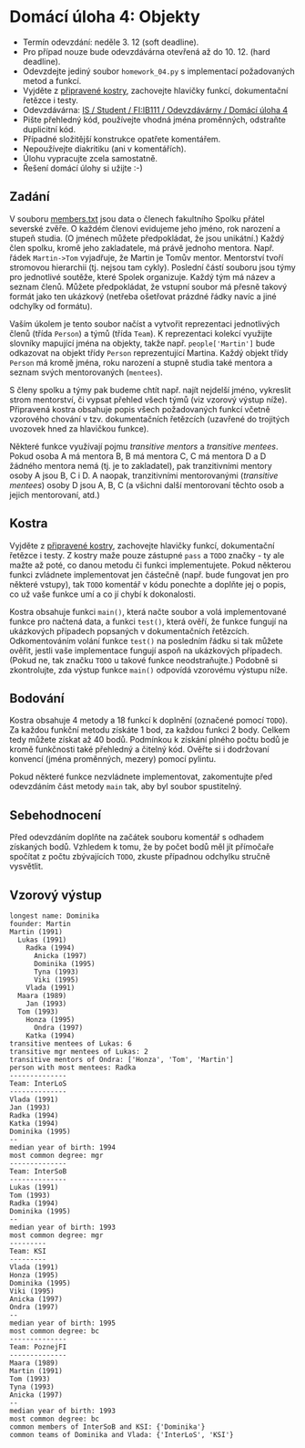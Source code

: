 # Domácí úloha 4: Objekty
* Termín odevzdání: neděle 3. 12 (soft deadline).
* Pro případ nouze bude odevzdávárna otevřená až do 10. 12. (hard deadline).
* Odevzdejte jediný soubor `homework_04.py` s implementací požadovaných metod a funkcí.
* Vyjděte z [připravené kostry](homework_04.py), zachovejte hlavičky funkcí, dokumentační řetězce i testy.
* Odevzdávárna:
  [IS / Student / FI:IB111 / Odevzdávárny / Domácí úloha 4](https://is.muni.cz/auth/el/1433/podzim2017/IB111/ode/s03/ode_hw4/)
* Pište přehledný kód, používejte vhodná jména proměnných, odstraňte duplicitní kód.
* Případné složitější konstrukce opatřete komentářem.
* Nepoužívejte diakritiku (ani v komentářích).
* Úlohu vypracujte zcela samostatně.
* Řešení domácí úlohy si užijte :-)

## Zadání

V souboru [members.txt](members.txt) jsou data o členech fakultního Spolku přátel severské zvěře.
O každém členovi evidujeme jeho jméno, rok narození a stupeň studia.
(O jménech můžete předpokládat, že jsou unikátní.)
Každý člen spolku, kromě jeho zakladatele, má právě jednoho mentora.
Např. řádek `Martin->Tom` vyjadřuje, že Martin je Tomův mentor.
Mentorství tvoří stromovou hierarchii (tj. nejsou tam cykly).
Poslední částí souboru jsou týmy pro jednotlivé soutěže, které Spolek organizuje.
Každý tým má název a seznam členů.
Můžete předpokládat, že vstupní soubor má přesně takový formát jako ten ukázkový (netřeba ošetřovat prázdné řádky navíc a jiné odchylky od formátu).

Vaším úkolem je tento soubor načíst
a vytvořit reprezentaci jednotlivých členů (třída `Person`) a týmů (třída `Team`).
K reprezentaci kolekcí využijte slovníky mapující jména na objekty,
takže např. `people['Martin']` bude odkazovat na objekt třídy `Person` reprezentující Martina.
Každý objekt třídy `Person` má kromě jména, roku narození a stupně studia
také mentora a seznam svých mentorovaných (`mentees`).

S členy spolku a týmy pak budeme chtít např.
  najít nejdelší jméno,
  vykreslit strom mentorství,
  či vypsat přehled všech týmů (viz vzorový výstup níže).
Připravená kostra obsahuje popis všech požadovaných funkcí včetně vzorového chování
v tzv. dokumentačních řetězcích (uzavřené do trojitých uvozovek hned za hlavičkou funkce).

Některé funkce využívají pojmu *transitive mentors* a *transitive mentees*.
Pokud osoba A má mentora B, B má mentora C, C má mentora D a D žádného mentora nemá (tj. je to zakladatel), pak tranzitivními mentory osoby A jsou B, C i D.
A naopak, tranzitivními mentorovanými (*transitive mentees*) osoby D
jsou A, B, C (a všichni další mentorovaní těchto osob a jejich mentorovaní, atd.)


## Kostra
Vyjděte z [připravené kostry](homework_04.py), zachovejte hlavičky funkcí, dokumentační řetězce i testy.
Z kostry maže pouze zástupné `pass` a `TODO` značky -
ty ale mažte až poté, co danou metodu či funkci implementujete.
Pokud některou funkci zvládnete implementovat jen částečně (např. bude fungovat jen pro některé vstupy), tak `TODO` komentář v kódu ponechte a doplňte jej o popis, co už vaše funkce umí a co jí chybí k dokonalosti.

Kostra obsahuje funkci `main()`,
která načte soubor a volá implementované funkce pro načtená data,
a funkci `test()`, která ověří, že funkce fungují na ukázkových případech popsaných v dokumentačních řetězcích.
Odkomentováním volání funkce `test()` na posledním řádku si tak můžete ověřit,
jestli vaše implementace fungují aspoň na ukázkových případech.
(Pokud ne, tak značku `TODO` u takové funkce neodstraňujte.)
Podobně si zkontrolujte, zda výstup funkce `main()` odpovídá vzorovému výstupu níže.

## Bodování
Kostra obsahuje 4 metody a 18 funkcí k doplnění (označené pomocí `TODO`).
Za každou funkční metodu získáte 1 bod, za každou funkci 2 body.
Celkem tedy můžete získat až 40 bodů.
Podmínkou k získání plného počtu bodů je kromě funkčnosti také přehledný a čitelný kód.
Ověřte si i dodržovaní konvencí (jména proměnných, mezery) pomocí pylintu.

Pokud některé funkce nezvládnete implementovat,
zakomentujte před odevzdáním část metody `main` tak, aby byl soubor spustitelný.

## Sebehodnocení
Před odevzdáním doplňte na začátek souboru komentář s odhadem získaných bodů.
Vzhledem k tomu, že by počet bodů měl jít přímočaře spočítat z počtu
zbývajících `TODO`, zkuste případnou odchylku stručně vysvětlit.


## Vzorový výstup
```
longest name: Dominika
founder: Martin
Martin (1991)
  Lukas (1991)
    Radka (1994)
      Anicka (1997)
      Dominika (1995)
      Tyna (1993)
      Viki (1995)
    Vlada (1991)
  Maara (1989)
    Jan (1993)
  Tom (1993)
    Honza (1995)
      Ondra (1997)
    Katka (1994)
transitive mentees of Lukas: 6
transitive mgr mentees of Lukas: 2
transitive mentors of Ondra: ['Honza', 'Tom', 'Martin']
person with most mentees: Radka
--------------
Team: InterLoS
--------------
Vlada (1991)
Jan (1993)
Radka (1994)
Katka (1994)
Dominika (1995)
--
median year of birth: 1994
most common degree: mgr
--------------
Team: InterSoB
--------------
Lukas (1991)
Tom (1993)
Radka (1994)
Dominika (1995)
--
median year of birth: 1993
most common degree: mgr
---------
Team: KSI
---------
Vlada (1991)
Honza (1995)
Dominika (1995)
Viki (1995)
Anicka (1997)
Ondra (1997)
--
median year of birth: 1995
most common degree: bc
--------------
Team: PoznejFI
--------------
Maara (1989)
Martin (1991)
Tom (1993)
Tyna (1993)
Anicka (1997)
--
median year of birth: 1993
most common degree: bc
common members of InterSoB and KSI: {'Dominika'}
common teams of Dominika and Vlada: {'InterLoS', 'KSI'}
```
